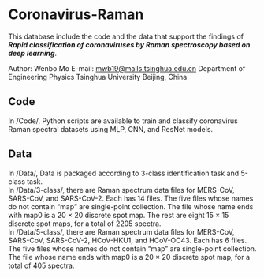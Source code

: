 # Coronavirus-Raman
This database include the code and the data that support the findings of ***Rapid classification of coronaviruses by Raman spectroscopy based on deep learning***.  

Author: Wenbo Mo
E-mail: mwb19@mails.tsinghua.edu.cn
Department of Engineering Physics
Tsinghua University
Beijing, China
  
## Code
In /Code/, Python scripts are available to train and classify coronavirus Raman spectral datasets using MLP, CNN, and ResNet models.  
  
## Data
In /Data/, Data is packaged according to 3-class identification task and 5-class task.   
In /Data/3-class/, there are Raman spectrum data files for MERS-CoV, SARS-CoV, and SARS-CoV-2. Each has 14 files. The five files whose names do not contain “map” are single-point collection. The file whose name ends with map0 is a 20 × 20 discrete spot map. The rest are eight 15 × 15 discrete spot maps, for a total of 2205 spectra.  
In /Data/5-class/, there are Raman spectrum data files for MERS-CoV, SARS-CoV, SARS-CoV-2, HCoV-HKU1, and HCoV-OC43. Each has 6 files. The five files whose names do not contain “map” are single-point collection. The file whose name ends with map0 is a 20 × 20 discrete spot map, for a total of 405 spectra.  
